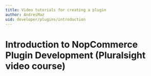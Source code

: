 ```yaml
---
title: Video tutorials for creating a plugin
author: AndreiMaz
uid: developer/plugins/introduction
---
```


# Introduction to NopCommerce Plugin Development (Pluralsight video course)
